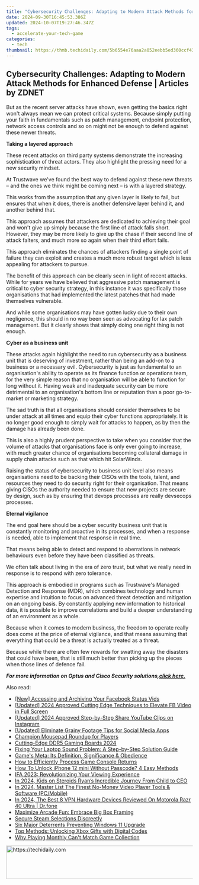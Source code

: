 ```yaml
---
title: "Cybersecurity Challenges: Adapting to Modern Attack Methods for Enhanced Defense | Articles by ZDNET"
date: 2024-09-30T16:45:53.386Z
updated: 2024-10-07T19:27:46.347Z
tags:
  - accelerate-your-tech-game
categories:
  - tech
thumbnail: https://thmb.techidaily.com/5b6554e76aaa2a052eebb5ed360ccf43529d16f47d56cedf742a90d738a59cc9.jpg
---
```


## Cybersecurity Challenges: Adapting to Modern Attack Methods for Enhanced Defense | Articles by ZDNET

But as the recent server attacks have shown, even getting the basics right won't always mean we can protect critical systems. Because simply putting your faith in fundamentals such as patch management, endpoint protection, network access controls and so on might not be enough to defend against these newer threats.

**Taking a layered approach**

These recent attacks on third party systems demonstrate the increasing sophistication of threat actors. They also highlight the pressing need for a new security mindset.

At Trustwave we've found the best way to defend against these new threats – and the ones we think might be coming next – is with a layered strategy.

This works from the assumption that any given layer is likely to fail, but ensures that when it does, there is another defensive layer behind it, and another behind that.

This approach assumes that attackers are dedicated to achieving their goal and won't give up simply because the first line of attack falls short. However, they may be more likely to give up the chase if their second line of attack falters, and much more so again when their third effort fails.

This approach eliminates the chances of attackers finding a single point of failure they can exploit and creates a much more robust target which is less appealing for attackers to pursue.

The benefit of this approach can be clearly seen in light of recent attacks. While for years we have believed that aggressive patch management is critical to cyber security strategy, in this instance it was specifically those organisations that had implemented the latest patches that had made themselves vulnerable.

And while some organisations may have gotten lucky due to their own negligence, this should in no way been seen as advocating for lax patch management. But it clearly shows that simply doing one right thing is not enough.

**Cyber as a business unit**

These attacks again highlight the need to run cybersecurity as a business unit that is deserving of investment, rather than being an add-on to a business or a necessary evil. Cybersecurity is just as fundamental to an organisation's ability to operate as its finance function or operations team, for the very simple reason that no organisation will be able to function for long without it. Having weak and inadequate security can be more detrimental to an organisation's bottom line or reputation than a poor go-to-market or marketing strategy.

The sad truth is that all organisations should consider themselves to be under attack at all times and equip their cyber functions appropriately. It is no longer good enough to simply wait for attacks to happen, as by then the damage has already been done. 

This is also a highly prudent perspective to take when you consider that the volume of attacks that organisations face is only ever going to increase, with much greater chance of organisations becoming collateral damage in supply chain attacks such as that which hit SolarWinds.

Raising the status of cybersecurity to business unit level also means organisations need to be backing their CISOs with the tools, talent, and resources they need to do security right for their organisation. That means giving CISOs the authority needed to ensure that new projects are secure by design, such as by ensuring that devops processes are really devsecops processes.

**Eternal vigilance**

The end goal here should be a cyber security business unit that is constantly monitoring and proactive in its processes, and when a response is needed, able to implement that response in real time.

That means being able to detect and respond to aberrations in network behaviours even before they have been classified as threats.

We often talk about living in the era of zero trust, but what we really need in response is to respond with zero tolerance.

This approach is embodied in programs such as Trustwave's Managed Detection and Response (MDR), which combines technology and human expertise and intuition to focus on advanced threat detection and mitigation on an ongoing basis. By constantly applying new information to historical data, it is possible to improve correlations and build a deeper understanding of an environment as a whole.

Because when it comes to modern business, the freedom to operate really does come at the price of eternal vigilance, and that means assuming that everything that could be a threat is actually treated as a threat.

Because while there are often few rewards for swatting away the disasters that could have been, that is still much better than picking up the pieces when those lines of defence fail.

**_For more information on Optus and Cisco Security solutions,_**[**_click here._**](https://www.optus.com.au/enterprise/security)

<ins class="adsbygoogle"
     style="display:block"
     data-ad-format="autorelaxed"
     data-ad-client="ca-pub-7571918770474297"
     data-ad-slot="1223367746"></ins>

<ins class="adsbygoogle"
     style="display:block"
     data-ad-client="ca-pub-7571918770474297"
     data-ad-slot="8358498916"
     data-ad-format="auto"
     data-full-width-responsive="true"></ins>

<span class="atpl-alsoreadstyle">Also read:</span>
<div><ul>
<li><a href="https://facebook-video-files.techidaily.com/new-accessing-and-archiving-your-facebook-status-vids/"><u>[New] Accessing and Archiving Your Facebook Status Vids</u></a></li>
<li><a href="https://facebook-videos.techidaily.com/updated-2024-approved-cutting-edge-techniques-to-elevate-fb-video-in-full-screen/"><u>[Updated] 2024 Approved Cutting Edge Techniques to Elevate FB Video in Full Screen</u></a></li>
<li><a href="https://youtube-data.techidaily.com/ed-2024-approved-step-by-step-share-youtube-clips-on-instagram/"><u>[Updated] 2024 Approved Step-by-Step Share YouTube Clips on Instagram</u></a></li>
<li><a href="https://facebook-clips.techidaily.com/updated-eliminate-grainy-footage-tips-for-social-media-apps/"><u>[Updated] Eliminate Grainy Footage Tips for Social Media Apps</u></a></li>
<li><a href="https://games-able.techidaily.com/champion-mousepad-roundup-for-players/"><u>Champion Mousepad Roundup for Players</u></a></li>
<li><a href="https://games-able.techidaily.com/cutting-edge-ddr5-gaming-boards-2024/"><u>Cutting-Edge DDR5 Gaming Boards 2024</u></a></li>
<li><a href="https://sound-issues.techidaily.com/fixing-your-laptop-sound-problem-a-step-by-step-solution-guide/"><u>Fixing Your Laptop Sound Problem: A Step-by-Step Solution Guide</u></a></li>
<li><a href="https://games-able.techidaily.com/games-meta-its-definition-significance-and-obedience/"><u>Game's Meta: Its Definition, Significance & Obedience</u></a></li>
<li><a href="https://games-able.techidaily.com/how-to-efficiently-process-game-console-returns/"><u>How to Efficiently Process Game Console Returns</u></a></li>
<li><a href="https://ios-unlock.techidaily.com/how-to-unlock-iphone-12-mini-without-passcode-4-easy-methods-by-drfone-ios/"><u>How To Unlock iPhone 12 mini Without Passcode? 4 Easy Methods</u></a></li>
<li><a href="https://games-able.techidaily.com/ifa-2023-revolutionizing-your-viewing-experience/"><u>IFA 2023: Revolutionizing Your Viewing Experience</u></a></li>
<li><a href="https://youtube-tips.techidaily.com/24-kids-on-steroids-ryans-incredible-journey-from-child-to-ceo/"><u>In 2024, Kids on Steroids Ryan’s Incredible Journey From Child to CEO</u></a></li>
<li><a href="https://fox-helps.techidaily.com/in-2024-master-list-the-finest-no-money-video-player-tools-and-software-pcmobile/"><u>In 2024, Master List The Finest No-Money Video Player Tools & Software (PC/Mobile)</u></a></li>
<li><a href="https://phone-solutions.techidaily.com/in-2024-the-best-8-vpn-hardware-devices-reviewed-on-motorola-razr-40-ultra-drfone-by-drfone-virtual-android/"><u>In 2024, The Best 8 VPN Hardware Devices Reviewed On Motorola Razr 40 Ultra | Dr.fone</u></a></li>
<li><a href="https://games-able.techidaily.com/maximize-arcade-fun-embrace-big-box-framing/"><u>Maximize Arcade Fun: Embrace Big Box Framing</u></a></li>
<li><a href="https://games-able.techidaily.com/secure-steam-selections-discreetly/"><u>Secure Steam Selections Discreetly</u></a></li>
<li><a href="https://win11-tips.techidaily.com/six-major-deterrents-preventing-windows-11-upgrade/"><u>Six Major Deterrents Preventing Windows 11 Upgrade</u></a></li>
<li><a href="https://games-able.techidaily.com/top-methods-unlocking-xbox-gifts-with-digital-codes/"><u>Top Methods: Unlocking Xbox Gifts with Digital Codes</u></a></li>
<li><a href="https://games-able.techidaily.com/why-playing-monthly-cant-match-game-collection/"><u>Why Playing Monthly Can't Match Game Collection</u></a></li>
</ul></div>

<!-- affiliate ads begin -->
<a href="https://aligracehair.sjv.io/c/5597632/1902309/19272" target="_top" id="1902309">
  <img src="//a.impactradius-go.com/display-ad/19272-1902309" border="0" alt="https://techidaily.com" width="728" height="90"/>
</a>
<img height="0" width="0" src="https://aligracehair.sjv.io/i/5597632/1902309/19272" style="position:absolute;visibility:hidden;" border="0" />
<!-- affiliate ads end -->

